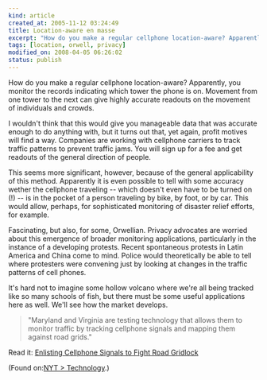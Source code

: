 ```yaml
--- 
kind: article
created_at: 2005-11-12 03:24:49
title: Location-aware en masse
excerpt: "How do you make a regular cellphone location-aware? Apparently, you monitor the records indicating which tower the phone is on. Movement from one tower to the next can give highly accurate readouts on the movement of individuals and crowds."
tags: [location, orwell, privacy]
modified_on: 2008-04-05 06:26:02
status: publish
---
```


<p>How do you make a regular cellphone location-aware? Apparently, you monitor the records indicating which tower the phone is on. Movement from one tower to the next can give highly accurate readouts on the movement of individuals and crowds.</p>

<p>I wouldn't think that this would give you manageable data that was accurate enough to do anything with, but it turns out that, yet again, profit motives will find a way. Companies are working with cellphone carriers to track traffic patterns to prevent traffic jams. You will sign up for a fee and get readouts of the general direction of people.</p>

<p> This seems more significant, however, because of the general applicability of this method. Apparently it is even possible to tell with some accuracy wether the cellphone traveling -- which doesn't even have to be turned on (!) -- is in the pocket of a person traveling by bike, by foot, or by car. This would allow, perhaps, for sophisticated monitoring of disaster relief efforts, for example.</p> 

<p>Fascinating, but also, for some, Orwellian. Privacy advocates are worried about this emergence of broader monitoring applications, particularly in the instance of a developing protests. Recent spontaneous protests in Latin America and China come to mind. Police would theoretically be able to tell where protesters were convening just by looking at changes in the traffic patterns of cell phones.</p><p> It's hard not to imagine some hollow volcano where we're all being tracked like so many schools of fish, but there must be some useful applications here as well. We'll see how the market develops.</p>  

<blockquote>
<p>"Maryland and Virginia are testing technology that allows them to monitor traffic by tracking cellphone signals and mapping them against road grids."</p>
</blockquote>

<p>Read it: <a href="http://www.nytimes.com/2005/11/11/business/11ftraffic.html?ex=1289365200&en=4411a605ecbfbea1&ei=5088&partner=rssnyt&emc=rss">Enlisting Cellphone Signals to Fight Road Gridlock</a></p>
<p>(Found on:<a href="http://www.nytimes.com/pages/technology/index.html?partner=rssnyt">NYT > Technology</a>.)</p>